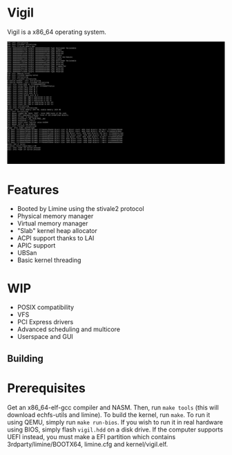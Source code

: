 # Vigil
Vigil is a x86_64 operating system.

![Vigil](vigil.png?raw=true "Vigil")

# Features
- Booted by Limine using the stivale2 protocol
- Physical memory manager
- Virtual memory manager
- "Slab" kernel heap allocator
- ACPI support thanks to LAI
- APIC support
- UBSan
- Basic kernel threading

# WIP
- POSIX compatibility
- VFS
- PCI Express drivers
- Advanced scheduling and multicore
- Userspace and GUI

## Building
# Prerequisites
Get an x86_64-elf-gcc compiler and NASM. Then, run `make tools` (this will download echfs-utils and limine). To build the kernel, run `make`. To run it using QEMU, simply run `make run-bios`. If you wish to run it in real hardware using BIOS, simply flash `vigil.hdd` on a disk drive. If the computer supports UEFI instead, you must make a EFI partition which contains 3rdparty/limine/BOOTX64, limine.cfg and kernel/vigil.elf.
